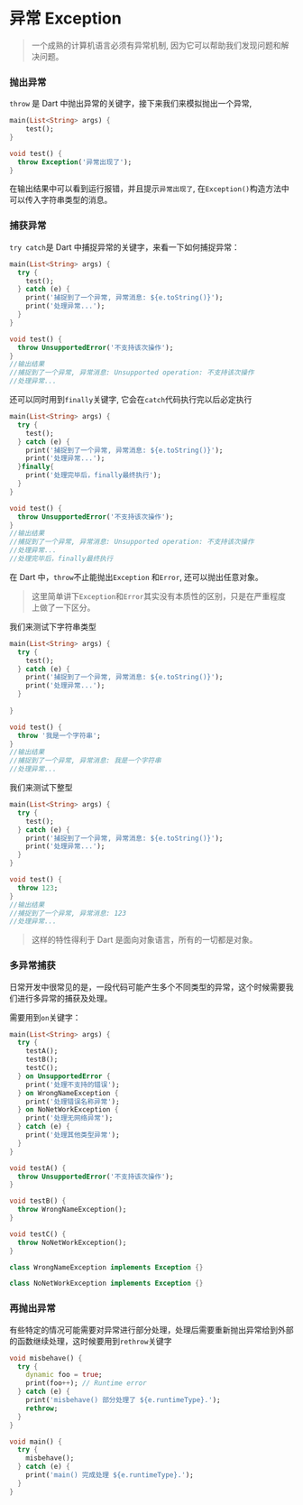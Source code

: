 # 异常 Exception

> 一个成熟的计算机语言必须有异常机制, 因为它可以帮助我们发现问题和解决问题。

### 抛出异常
`throw` 是 Dart 中抛出异常的关键字，接下来我们来模拟抛出一个异常,

```dart
main(List<String> args) {
    test();
}

void test() {
  throw Exception('异常出现了');
}
```
在输出结果中可以看到运行报错，并且提示`异常出现了`, 在`Exception()`构造方法中可以传入字符串类型的消息。

### 捕获异常
`try catch`是 Dart 中捕捉异常的关键字，来看一下如何捕捉异常：

```dart
main(List<String> args) {
  try {
    test();
  } catch (e) {
    print('捕捉到了一个异常, 异常消息: ${e.toString()}');
    print('处理异常...');
  }
}

void test() {
  throw UnsupportedError('不支持该次操作');
}
//输出结果
//捕捉到了一个异常, 异常消息: Unsupported operation: 不支持该次操作
//处理异常...
```

还可以同时用到`finally`关键字, 它会在`catch`代码执行完以后必定执行
```dart
main(List<String> args) {
  try {
    test();
  } catch (e) {
    print('捕捉到了一个异常, 异常消息: ${e.toString()}');
    print('处理异常...');
  }finally{
    print('处理完毕后，finally最终执行');
  }
}

void test() {
  throw UnsupportedError('不支持该次操作');
}
//输出结果
//捕捉到了一个异常, 异常消息: Unsupported operation: 不支持该次操作
//处理异常...
//处理完毕后，finally最终执行
```

在 Dart 中，`throw`不止能抛出`Exception` 和`Error`, 还可以抛出任意对象。

> 这里简单讲下`Exception`和`Error`其实没有本质性的区别，只是在严重程度上做了一下区分。

我们来测试下字符串类型
```dart
main(List<String> args) {
  try {
    test();
  } catch (e) {
    print('捕捉到了一个异常, 异常消息: ${e.toString()}');
    print('处理异常...');
  }
  
}

void test() {
  throw '我是一个字符串';
}
//输出结果
//捕捉到了一个异常, 异常消息: 我是一个字符串
//处理异常...
```
我们来测试下整型
```dart
main(List<String> args) {
  try {
    test();
  } catch (e) {
    print('捕捉到了一个异常, 异常消息: ${e.toString()}');
    print('处理异常...');
  }
}

void test() {
  throw 123;
}
//输出结果
//捕捉到了一个异常, 异常消息: 123
//处理异常...
```
> 这样的特性得利于 Dart 是面向对象语言，所有的一切都是对象。

### 多异常捕获

日常开发中很常见的是，一段代码可能产生多个不同类型的异常，这个时候需要我们进行多异常的捕获及处理。

需要用到`on`关键字：

```dart
main(List<String> args) {
  try {
    testA();
    testB();
    testC();
  } on UnsupportedError {
    print('处理不支持的错误');
  } on WrongNameException {
    print('处理错误名称异常');
  } on NoNetWorkException {
    print('处理无网络异常');
  } catch (e) {
    print('处理其他类型异常');
  }
}

void testA() {
  throw UnsupportedError('不支持该次操作');
}

void testB() {
  throw WrongNameException();
}

void testC() {
  throw NoNetWorkException();
}

class WrongNameException implements Exception {}

class NoNetWorkException implements Exception {}

```

### 再抛出异常

有些特定的情况可能需要对异常进行部分处理，处理后需要重新抛出异常给到外部的函数继续处理，这时候要用到`rethrow`关键字

```dart
void misbehave() {
  try {
    dynamic foo = true;
    print(foo++); // Runtime error
  } catch (e) {
    print('misbehave() 部分处理了 ${e.runtimeType}.');
    rethrow; 
  }
}

void main() {
  try {
    misbehave();
  } catch (e) {
    print('main() 完成处理 ${e.runtimeType}.');
  }
}
```

